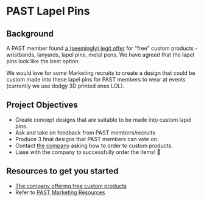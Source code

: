 # PAST Lapel Pins

## Background
A PAST member found [a (seemingly) legit offer](https://www.facebook.com/story.php?story_fbid=805679214692049&id=100057499327166&mibextid=xfxF2i&rdid=Qd5caJiHLSp7HDz3#)
for "free" custom products - wristbands, lanyards, lapel pins, metal pens. We have agreed that the lapel pins look like the
best option.

We would love for some Marketing recruits to create a design that could be custom made into these lapel pins for PAST members
to wear at events (currently we use dodgy 3D printed ones LOL). 

## Project Objectives
- Create concept designs that are suitable to be made into custom lapel pins.
- Ask and take on feedback from PAST members/recruits
- Produce 3 final designs that PAST members can vote on.
- Contact [the company](https://www.facebook.com/story.php?story_fbid=805679214692049&id=100057499327166&mibextid=xfxF2i&rdid=Qd5caJiHLSp7HDz3#)
  asking how to order to custom products.
- Liase with the company to successfully order the items! 🙂

## Resources to get you started
- [The company offering free custom products](https://www.facebook.com/story.php?story_fbid=805679214692049&id=100057499327166&mibextid=xfxF2i&rdid=Qd5caJiHLSp7HDz3#)
- Refer to [PAST Marketing Resources](https://github.com/PerthAerospaceStudentTeam/Onboarding/tree/main/6.%20Marketing%20Onboarding/PAST%20Marketing%20Resources)
